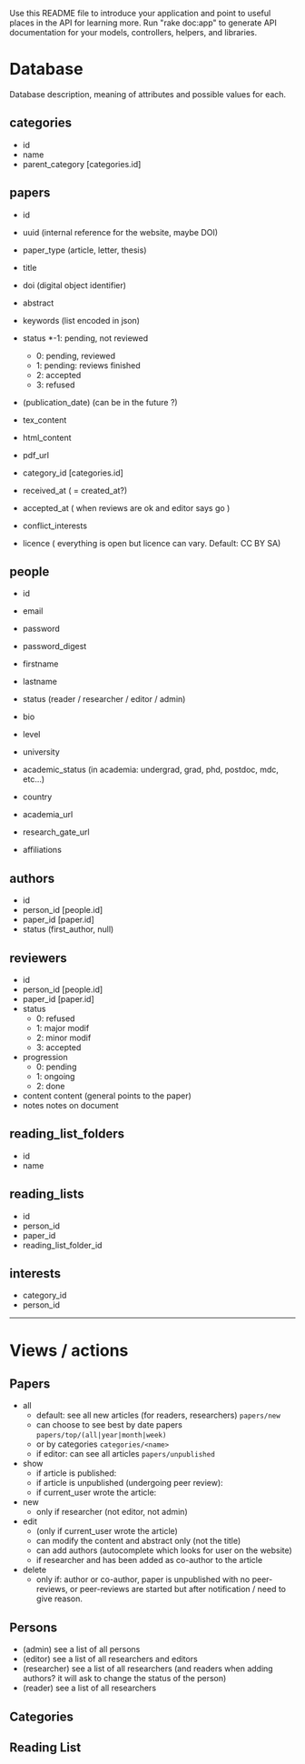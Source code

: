 Use this README file to introduce your application and point to useful places in the API for learning more.
Run "rake doc:app" to generate API documentation for your models, controllers, helpers, and libraries.

# Database
Database description, meaning of attributes and possible values for each.

## categories
 * id
 * name
 * parent_category [categories.id]


## papers
 * id
 * uuid              (internal reference for the website, maybe DOI)
 * paper_type        (article, letter, thesis)
 * title
 * doi               (digital object identifier)
 * abstract
 * keywords          (list encoded in json)
 * status
    *-1: pending, not reviewed
    * 0: pending, reviewed
    * 1: pending: reviews finished
    * 2: accepted
    * 3: refused
 * (publication_date)  (can be in the future ?)
 * tex_content
 * html_content
 * pdf_url
 * category_id   [categories.id]

 * received_at ( = created_at?)
 * accepted_at ( when reviews are ok and editor says go )
 * conflict_interests
 * licence ( everything is open but licence can vary. Default: CC BY SA)


## people
 * id
 * email
 * password
 * password_digest
 * firstname
 * lastname
 * status  (reader / researcher / editor / admin)
 * bio
 * level    
 * university
 * academic_status  (in academia: undergrad, grad, phd, postdoc, mdc, etc...)
 * country
 * academia_url
 * research_gate_url

 * affiliations


## authors
 * id
 * person_id   [people.id]
 * paper_id    [paper.id]
 * status      (first_author, null)


## reviewers
 * id
 * person_id   [people.id]
 * paper_id    [paper.id]
 * status     
     * 0: refused
     * 1: major modif
     * 2: minor modif
     * 3: accepted
 * progression
     * 0: pending
     * 1: ongoing
     * 2: done
 * content     content (general points to the paper)
 * notes       notes on document


## reading_list_folders
 * id
 * name


## reading_lists
 * id
 * person_id
 * paper_id
 * reading_list_folder_id


## interests
 * category_id
 * person_id


---

# Views / actions

## Papers
 * all
   * default: see all new articles (for readers, researchers)
   `papers/new`
   * can choose to see best by date papers
   `papers/top/(all|year|month|week)`
   * or by categories
   `categories/<name>`
   * if editor: can see all articles
    `papers/unpublished`
 * show
   * if article is published:
   * if article is unpublished (undergoing peer review):
   * if current_user wrote the article:
 * new
   * only if researcher (not editor, not admin)
 * edit
   * (only if current_user wrote the article)
   * can modify the content and abstract only (not the title)
   * can add authors (autocomplete which looks for user on the website)
   * if researcher and has been added as co-author to the article
 * delete
   * only if: author or co-author, paper is unpublished with no peer-reviews, or peer-reviews are started but after notification / need to give reason.

## Persons
 * (admin) see a list of all persons
 * (editor) see a list of all researchers and editors
 * (researcher) see a list of all researchers (and readers when adding authors? it will ask to change the status of the person)
 * (reader) see a list of all researchers

## Categories



## Reading List

